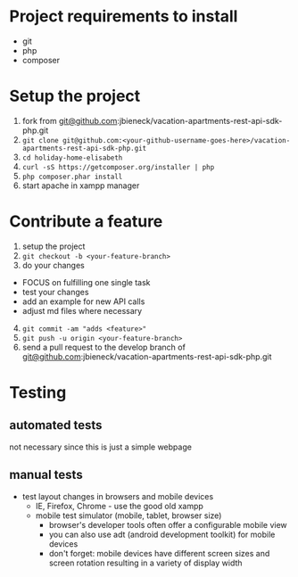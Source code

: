 # Project requirements to install

- git
- php
- composer


# Setup the project

1. fork from git@github.com:jbieneck/vacation-apartments-rest-api-sdk-php.git
2. ```git clone git@github.com:<your-github-username-goes-here>/vacation-apartments-rest-api-sdk-php.git```
3. ```cd holiday-home-elisabeth```
4. ```curl -sS https://getcomposer.org/installer | php```
5. ```php composer.phar install```
6. start apache in xampp manager

# Contribute a feature

1. setup the project
2. ```git checkout -b <your-feature-branch>```
3. do your changes
  - FOCUS on fulfilling one single task
  - test your changes
  - add an example for new API calls
  - adjust md files where necessary
4. ```git commit -am "adds <feature>"```
5. ```git push -u origin <your-feature-branch>```
6. send a pull request to the develop branch of git@github.com:jbieneck/vacation-apartments-rest-api-sdk-php.git


# Testing

## automated tests
not necessary since this is just a simple webpage


## manual tests
- test layout changes in browsers and mobile devices
  - IE, Firefox, Chrome - use the good old xampp
  - mobile test simulator (mobile, tablet, browser size)
    - browser's developer tools often offer a configurable mobile view
    - you can also use adt (android development toolkit) for mobile devices
    - don't forget: mobile devices have different screen sizes and screen rotation
      resulting in a variety of display width
